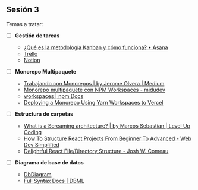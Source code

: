 ## Sesión 3

Temas a tratar:

- [ ] **Gestión de tareas**

  - [¿Qué es la metodología Kanban y cómo funciona? • Asana](https://asana.com/es/resources/what-is-kanban)
  - [Trello](https://trello.com/)
  - [Notion](https://notion.so/)

- [ ] **Monorepo Multipaquete**

  - [Trabajando con Monorepos | by Jerome Olvera | Medium](https://medium.com/tauon/trabajando-con-monorepos-cf941c7d57dc)
  - [Monorepo multipaquete con NPM Workspaces - midudev](https://youtu.be/KEkRy4q_0oI/)
  - [workspaces | npm Docs](https://docs.npmjs.com/cli/v7/using-npm/workspaces)
  - [Deploying a Monorepo Using Yarn Workspaces to Vercel](https://vercel.com/guides/deploying-yarn-monorepos-to-vercel#deploy-to-vercel)

- [ ] **Estructura de carpetas**

  - [What is a Screaming architecture? | by Marcos Sebastian | Level Up Coding](https://levelup.gitconnected.com/what-is-screaming-architecture-f7c327af9bb2)
  - [How To Structure React Projects From Beginner To Advanced - Web Dev Simplified](https://blog.webdevsimplified.com/2022-07/react-folder-structure/)
  - [Delightful React File/Directory Structure - Josh W. Comeau](https://www.joshwcomeau.com/react/file-structure/)

- [ ] **Diagrama de base de datos**

  - [DbDiagram](https://dbdiagram.io/)
  - [Full Syntax Docs | DBML](https://www.dbml.org/docs/)
